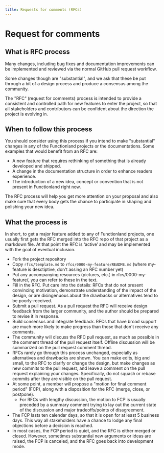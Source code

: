 ```yaml
---
title: Requests for comments (RFCs)
---
```

# Request for comments
## What is RFC process
Many changes, including bug fixes and documentation improvements can be implemented and reviewed via the normal GitHub pull request workflow.

Some changes though are "substantial", and we ask that these be put through a bit of a design process and produce a consensus among the community.

The "RFC" (request for comments) process is intended to provide a consistent and controlled path for new features to enter the project, so that all stakeholders and contributors can be confident about the direction the project is evolving in.

## When to follow this process
You should consider using this process if you intend to make "substantial" changes in any of the Functionland projects or the documentations. Some examples that would benefit from an RFC are:
- A new feature that requires rethinking of something that is already developed and shipped.
- A change in the documentation structure in order to enhance readers experience.
- The introduction of a new idea, concept or convention that is not present in Functionland right now.

The RFC process will help you get more attention on your proposal and also make sure that every body gets the chance to participate in shaping and polishing your new idea. 

## What the process is
In short, to get a major feature added to any of Functionland projects, one usually first gets the RFC merged into the RFC repo of that project as a markdown file. At that point the RFC is ‘active’ and may be implemented with the goal of eventual inclusion.
* Fork the project repository
* Copy `rfcs/template.md` to `rfcs/0000-my-feature/README.md` (where my-feature is desctiptive, don't assing an RFC number yet) 
* Put any accompanying resources (pictures, etc.) in rfcs/0000-my-feature/, you can refer to these in the text.
* Fill in the RFC. Put care into the details: RFCs that do not present convincing motivation, demonstrate understanding of the impact of the design, or are disingenuous about the drawbacks or alternatives tend to be poorly-received.
* Submit a pull request. As a pull request the RFC will receive design feedback from the larger community, and the author should be prepared to revise it in response.
* Build consensus and integrate feedback. RFCs that have broad support are much more likely to make progress than those that don't receive any comments.
* The community will discuss the RFC pull request, as much as possible in the comment thread of the pull request itself. Offline discussion will be summarized on the pull request comment thread.
* RFCs rarely go through this process unchanged, especially as alternatives and drawbacks are shown. You can make edits, big and small, to the RFC to clarify or change the design, but make changes as new commits to the pull request, and leave a comment on the pull request explaining your changes. Specifically, do not squash or rebase commits after they are visible on the pull request.
* At some point, a member will propose a "motion for final comment period" (FCP), along with a disposition for the RFC (merge, close, or postpone).
  * For RFCs with lengthy discussion, the motion to FCP is usually preceded by a summary comment trying to lay out the current state of the discussion and major tradeoffs/points of disagreement.
* The FCP lasts ten calendar days, so that it is open for at least 5 business days. This way all stakeholders have a chance to lodge any final objections before a decision is reached.
* In most cases, the FCP period is quiet, and the RFC is either merged or closed. However, sometimes substantial new arguments or ideas are raised, the FCP is canceled, and the RFC goes back into development mode.